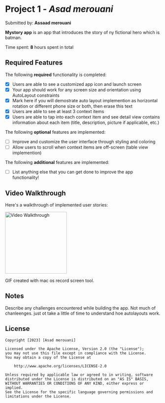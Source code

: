 # Project 1 - *Asad merouani*

Submitted by: **Assaad merouani**

**Mystory app** is an app that introduces the story of ny fictional hero which is batman.

Time spent: **8** hours spent in total

## Required Features

The following **required** functionality is completed:

- [x] Users are able to see a customized app icon and launch screen
- [x] Your app should work for any screen size and orientation using AutoLayout constraints
- [x] Mark here if you will demostrate auto layout implemention as horizontal rotation or different phone size or both, then erase this text
- [X] Users are able to see at least 3 context items
- [X] Users are able to tap into each context item and see detail view contains information about each item (title, description, picture if applicable, etc.)
 
The following **optional** features are implemented:

- [ ] Improve and customize the user interface through styling and coloring
- [ ] Allow users to scroll when context items are off-screen (table view implemention)

The following **additional** features are implemented:

- [ ] List anything else that you can get done to improve the app functionality!

## Video Walkthrough

Here's a walkthrough of implemented user stories:

<img src='https://i.imgur.com/ZEXOdyH.gif' title='Video Walkthrough' width='200px' alt='Video Walkthrough' />

<!-- Replace this with whatever GIF tool you used! -->
GIF created with mac os record screen tool.


## Notes

Describe any challenges encountered while building the app.
Not much of chanleenges. just ot take a little of time to understand hoe autolayouts work.

## License

    Copyright [2023] [Asad merouani]

    Licensed under the Apache License, Version 2.0 (the "License");
    you may not use this file except in compliance with the License.
    You may obtain a copy of the License at

        http://www.apache.org/licenses/LICENSE-2.0

    Unless required by applicable law or agreed to in writing, software
    distributed under the License is distributed on an "AS IS" BASIS,
    WITHOUT WARRANTIES OR CONDITIONS OF ANY KIND, either express or implied.
    See the License for the specific language governing permissions and
    limitations under the License.

